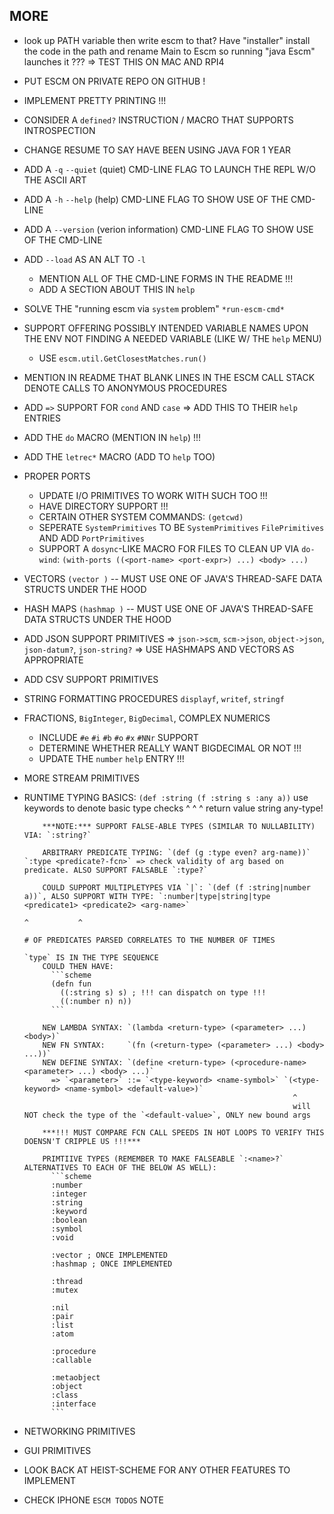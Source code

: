 <!-- TODO.md -->

## MORE



- look up PATH variable then write escm to that? Have "installer" install the code in the path and rename Main to Escm so running "java Escm" launches it ???
     => TEST THIS ON MAC AND RPI4

- PUT ESCM ON PRIVATE REPO ON GITHUB !







- IMPLEMENT PRETTY PRINTING !!!

- CONSIDER A `defined?` INSTRUCTION / MACRO THAT SUPPORTS INTROSPECTION

- CHANGE RESUME TO SAY HAVE BEEN USING JAVA FOR 1 YEAR

- ADD A `-q`  `--quiet` (quiet) CMD-LINE FLAG TO LAUNCH THE REPL W/O THE ASCII ART
- ADD A `-h`  `--help` (help) CMD-LINE FLAG TO SHOW USE OF THE CMD-LINE
- ADD A `--version` (verion information) CMD-LINE FLAG TO SHOW USE OF THE CMD-LINE
- ADD `--load` AS AN ALT TO `-l`
  
  * MENTION ALL OF THE CMD-LINE FORMS IN THE README !!!
  * ADD A SECTION ABOUT THIS IN `help`



- SOLVE THE "running escm via `system` problem"
  `*run-escm-cmd*`

- SUPPORT OFFERING POSSIBLY INTENDED VARIABLE NAMES UPON THE ENV NOT FINDING A NEEDED VARIABLE (LIKE W/ THE `help` MENU)
  * USE `escm.util.GetClosestMatches.run()`

- MENTION IN README THAT BLANK LINES IN THE ESCM CALL STACK DENOTE CALLS TO ANONYMOUS PROCEDURES



- ADD `=>` SUPPORT FOR `cond` AND `case`
  => ADD THIS TO THEIR `help` ENTRIES



- ADD THE `do` MACRO (MENTION IN `help`) !!!
- ADD THE `letrec*` MACRO (ADD TO `help` TOO)



- PROPER PORTS
  * UPDATE I/O PRIMITIVES TO WORK WITH SUCH TOO !!!
  * HAVE DIRECTORY SUPPORT !!!
  * CERTAIN OTHER SYSTEM COMMANDS: `(getcwd)`
  * SEPERATE `SystemPrimitives` TO BE `SystemPrimitives` `FilePrimitives` AND ADD `PortPrimitives`
  * SUPPORT A `dosync`-LIKE MACRO FOR FILES TO CLEAN UP VIA `do-wind`: 
    `(with-ports ((<port-name> <port-expr>) ...) <body> ...)`

- VECTORS `(vector )` -- MUST USE ONE OF JAVA'S THREAD-SAFE DATA STRUCTS UNDER THE HOOD
- HASH MAPS `(hashmap )` -- MUST USE ONE OF JAVA'S THREAD-SAFE DATA STRUCTS UNDER THE HOOD

- ADD JSON SUPPORT PRIMITIVES
  => `json->scm`, `scm->json`, `object->json`, `json-datum?`, `json-string?`
  => USE HASHMAPS AND VECTORS AS APPROPRIATE

- ADD CSV SUPPORT PRIMITIVES

- STRING FORMATTING PROCEDURES `displayf`, `writef`, `stringf`

- FRACTIONS, `BigInteger`, `BigDecimal`, COMPLEX NUMERICS
  * INCLUDE `#e` `#i` `#b` `#o` `#x` `#NNr` SUPPORT
  * DETERMINE WHETHER REALLY WANT BIGDECIMAL OR NOT !!!
  * UPDATE THE `number` `help` ENTRY !!!

- MORE STREAM PRIMITIVES




- RUNTIME TYPING
  BASICS: `(def :string (f :string s :any a))` use keywords to denote basic type checks
                ^          ^         ^
            return value  string     any-type!

          ***NOTE:*** SUPPORT FALSE-ABLE TYPES (SIMILAR TO NULLABILITY) VIA: `:string?`
          
          ARBITRARY PREDICATE TYPING: `(def (g :type even? arg-name))` `:type <predicate?-fcn>` => check validity of arg based on predicate. ALSO SUPPORT FALSABLE `:type?`

          COULD SUPPORT MULTIPLETYPES VIA `|`: `(def (f :string|number a))`, ALSO SUPPORT WITH TYPE: `:number|type|string|type <predicate1> <predicate2> <arg-name>`
                                                                                                              ^           ^
                                                                                                              # OF PREDICATES PARSED CORRELATES TO THE NUMBER OF TIMES
                                                                                                              `type` IS IN THE TYPE SEQUENCE
          COULD THEN HAVE:
            ```scheme
            (defn fun
              ((:string s) s) ; !!! can dispatch on type !!!
              ((:number n) n))
            ```

          NEW LAMBDA SYNTAX: `(lambda <return-type> (<parameter> ...) <body>)`
          NEW FN SYNTAX:     `(fn (<return-type> (<parameter> ...) <body> ...))`
          NEW DEFINE SYNTAX: `(define <return-type> (<procedure-name> <parameter> ...) <body> ...)`
            => `<parameter>` ::= `<type-keyword> <name-symbol>` `(<type-keyword> <name-symbol> <default-value>)`
                                                                  ^
                                                                  will NOT check the type of the `<default-value>`, ONLY new bound args

          ***!!! MUST COMPARE FCN CALL SPEEDS IN HOT LOOPS TO VERIFY THIS DOENSN'T CRIPPLE US !!!***

          PRIMTIIVE TYPES (REMEMBER TO MAKE FALSEABLE `:<name>?` ALTERNATIVES TO EACH OF THE BELOW AS WELL):
            ```scheme
            :number
            :integer
            :string
            :keyword
            :boolean
            :symbol
            :void

            :vector ; ONCE IMPLEMENTED
            :hashmap ; ONCE IMPLEMENTED

            :thread
            :mutex

            :nil
            :pair
            :list
            :atom

            :procedure
            :callable

            :metaobject
            :object
            :class
            :interface
            ```




- NETWORKING PRIMITIVES

- GUI PRIMITIVES

- LOOK BACK AT HEIST-SCHEME FOR ANY OTHER FEATURES TO IMPLEMENT

- CHECK IPHONE `ESCM TODOS` NOTE